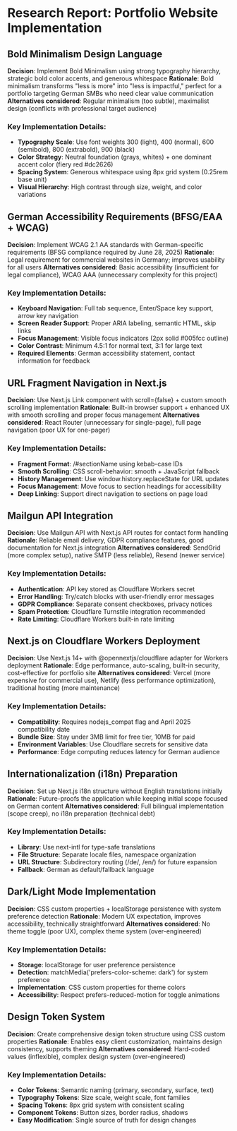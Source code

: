 # Research Report: Portfolio Website Implementation

## Bold Minimalism Design Language

**Decision**: Implement Bold Minimalism using strong typography hierarchy, strategic bold color accents, and generous whitespace
**Rationale**: Bold minimalism transforms "less is more" into "less is impactful," perfect for a portfolio targeting German SMBs who need clear value communication
**Alternatives considered**: Regular minimalism (too subtle), maximalist design (conflicts with professional target audience)

### Key Implementation Details:
- **Typography Scale**: Use font weights 300 (light), 400 (normal), 600 (semibold), 800 (extrabold), 900 (black)
- **Color Strategy**: Neutral foundation (grays, whites) + one dominant accent color (fiery red #dc2626)
- **Spacing System**: Generous whitespace using 8px grid system (0.25rem base unit)
- **Visual Hierarchy**: High contrast through size, weight, and color variations

## German Accessibility Requirements (BFSG/EAA + WCAG)

**Decision**: Implement WCAG 2.1 AA standards with German-specific requirements (BFSG compliance required by June 28, 2025)
**Rationale**: Legal requirement for commercial websites in Germany; improves usability for all users
**Alternatives considered**: Basic accessibility (insufficient for legal compliance), WCAG AAA (unnecessary complexity for this project)

### Key Implementation Details:
- **Keyboard Navigation**: Full tab sequence, Enter/Space key support, arrow key navigation
- **Screen Reader Support**: Proper ARIA labeling, semantic HTML, skip links
- **Focus Management**: Visible focus indicators (2px solid #005fcc outline)
- **Color Contrast**: Minimum 4.5:1 for normal text, 3:1 for large text
- **Required Elements**: German accessibility statement, contact information for feedback

## URL Fragment Navigation in Next.js

**Decision**: Use Next.js Link component with scroll={false} + custom smooth scrolling implementation
**Rationale**: Built-in browser support + enhanced UX with smooth scrolling and proper focus management
**Alternatives considered**: React Router (unnecessary for single-page), full page navigation (poor UX for one-pager)

### Key Implementation Details:
- **Fragment Format**: /#sectionName using kebab-case IDs
- **Smooth Scrolling**: CSS scroll-behavior: smooth + JavaScript fallback
- **History Management**: Use window.history.replaceState for URL updates
- **Focus Management**: Move focus to section headings for accessibility
- **Deep Linking**: Support direct navigation to sections on page load

## Mailgun API Integration

**Decision**: Use Mailgun API with Next.js API routes for contact form handling
**Rationale**: Reliable email delivery, GDPR compliance features, good documentation for Next.js integration
**Alternatives considered**: SendGrid (more complex setup), native SMTP (less reliable), Resend (newer service)

### Key Implementation Details:
- **Authentication**: API key stored as Cloudflare Workers secret
- **Error Handling**: Try/catch blocks with user-friendly error messages
- **GDPR Compliance**: Separate consent checkboxes, privacy notices
- **Spam Protection**: Cloudflare Turnstile integration recommended
- **Rate Limiting**: Cloudflare Workers built-in rate limiting

## Next.js on Cloudflare Workers Deployment

**Decision**: Use Next.js 14+ with @opennextjs/cloudflare adapter for Workers deployment
**Rationale**: Edge performance, auto-scaling, built-in security, cost-effective for portfolio site
**Alternatives considered**: Vercel (more expensive for commercial use), Netlify (less performance optimization), traditional hosting (more maintenance)

### Key Implementation Details:
- **Compatibility**: Requires nodejs_compat flag and April 2025 compatibility date
- **Bundle Size**: Stay under 3MB limit for free tier, 10MB for paid
- **Environment Variables**: Use Cloudflare secrets for sensitive data
- **Performance**: Edge computing reduces latency for German audience

## Internationalization (i18n) Preparation

**Decision**: Set up Next.js i18n structure without English translations initially
**Rationale**: Future-proofs the application while keeping initial scope focused on German content
**Alternatives considered**: Full bilingual implementation (scope creep), no i18n preparation (technical debt)

### Key Implementation Details:
- **Library**: Use next-intl for type-safe translations
- **File Structure**: Separate locale files, namespace organization
- **URL Structure**: Subdirectory routing (/de/, /en/) for future expansion
- **Fallback**: German as default/fallback language

## Dark/Light Mode Implementation

**Decision**: CSS custom properties + localStorage persistence with system preference detection
**Rationale**: Modern UX expectation, improves accessibility, technically straightforward
**Alternatives considered**: No theme toggle (poor UX), complex theme system (over-engineered)

### Key Implementation Details:
- **Storage**: localStorage for user preference persistence
- **Detection**: matchMedia('prefers-color-scheme: dark') for system preference
- **Implementation**: CSS custom properties for theme colors
- **Accessibility**: Respect prefers-reduced-motion for toggle animations

## Design Token System

**Decision**: Create comprehensive design token structure using CSS custom properties
**Rationale**: Enables easy client customization, maintains design consistency, supports theming
**Alternatives considered**: Hard-coded values (inflexible), complex design system (over-engineered)

### Key Implementation Details:
- **Color Tokens**: Semantic naming (primary, secondary, surface, text)
- **Typography Tokens**: Size scale, weight scale, font families
- **Spacing Tokens**: 8px grid system with consistent scaling
- **Component Tokens**: Button sizes, border radius, shadows
- **Easy Modification**: Single source of truth for design changes